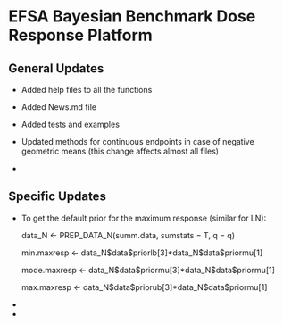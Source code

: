 # EFSA Bayesian Benchmark Dose Response Platform

## General Updates

* Added help files to all the functions 

* Added News.md file

* Added tests and examples

* Updated methods for continuous endpoints in case of negative geometric means (this change affects almost all files)

* 


## Specific Updates

* To get the default prior for the maximum response (similar for LN):

    data\_N <- PREP\_DATA\_N(summ.data, sumstats = T, q = q)
    
    min.maxresp <- data\_N\$data\$priorlb[3]*data\_N\$data\$priormu[1]
    
    mode.maxresp <- data\_N\$data\$priormu[3]*data\_N\$data\$priormu[1]
    
    max.maxresp <- data\_N\$data\$priorub[3]*data\_N\$data\$priormu[1]

*

*

